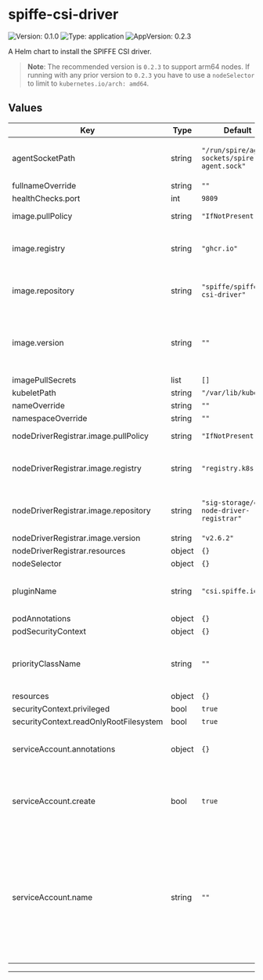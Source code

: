 # spiffe-csi-driver

<!-- This README.md is generated. Please edit README.md.gotmpl -->

![Version: 0.1.0](https://img.shields.io/badge/Version-0.1.0-informational?style=flat-square) ![Type: application](https://img.shields.io/badge/Type-application-informational?style=flat-square) ![AppVersion: 0.2.3](https://img.shields.io/badge/AppVersion-0.2.3-informational?style=flat-square)

A Helm chart to install the SPIFFE CSI driver.

> **Note**: The recommended version is `0.2.3` to support arm64 nodes. If running with any
> prior version to `0.2.3` you have to use a `nodeSelector` to limit to `kubernetes.io/arch: amd64`.

## Values

| Key | Type | Default | Description |
|-----|------|---------|-------------|
| agentSocketPath | string | `"/run/spire/agent-sockets/spire-agent.sock"` | The unix socket path to the spire-agent |
| fullnameOverride | string | `""` |  |
| healthChecks.port | int | `9809` |  |
| image.pullPolicy | string | `"IfNotPresent"` | The image pull policy |
| image.registry | string | `"ghcr.io"` | The OCI registry to pull the image from |
| image.repository | string | `"spiffe/spiffe-csi-driver"` | The repository within the registry |
| image.version | string | `""` | Overrides the image tag whose default is the chart appVersion |
| imagePullSecrets | list | `[]` |  |
| kubeletPath | string | `"/var/lib/kubelet"` |  |
| nameOverride | string | `""` |  |
| namespaceOverride | string | `""` |  |
| nodeDriverRegistrar.image.pullPolicy | string | `"IfNotPresent"` | The image pull policy |
| nodeDriverRegistrar.image.registry | string | `"registry.k8s.io"` | The OCI registry to pull the image from |
| nodeDriverRegistrar.image.repository | string | `"sig-storage/csi-node-driver-registrar"` | The repository within the registry |
| nodeDriverRegistrar.image.version | string | `"v2.6.2"` |  |
| nodeDriverRegistrar.resources | object | `{}` |  |
| nodeSelector | object | `{}` |  |
| pluginName | string | `"csi.spiffe.io"` | Set the csi driver name deployed to Kubernetes. |
| podAnnotations | object | `{}` |  |
| podSecurityContext | object | `{}` |  |
| priorityClassName | string | `""` | Priority class assigned to daemonset pods |
| resources | object | `{}` |  |
| securityContext.privileged | bool | `true` |  |
| securityContext.readOnlyRootFilesystem | bool | `true` |  |
| serviceAccount.annotations | object | `{}` | Annotations to add to the service account |
| serviceAccount.create | bool | `true` | Specifies whether a service account should be created |
| serviceAccount.name | string | `""` | The name of the service account to use. If not set and create is true, a name is generated using the fullname template |

----------------------------------------------
